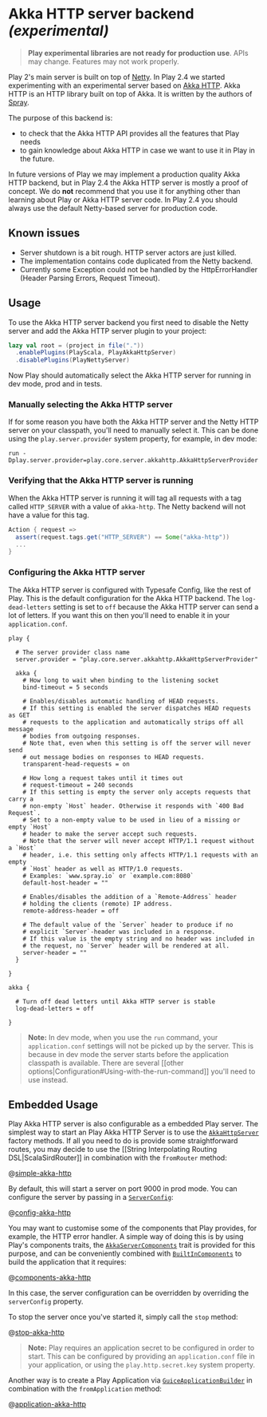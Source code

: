 <!--- Copyright (C) 2009-2016 Lightbend Inc. <https://www.lightbend.com> -->
# Akka HTTP server backend _(experimental)_

> **Play experimental libraries are not ready for production use**. APIs may change. Features may not work properly.

Play 2's main server is built on top of [Netty](http://netty.io/). In Play 2.4 we started experimenting with an experimental server based on [Akka HTTP](http://doc.akka.io/docs/akka/2.4.3/scala/http/index.html). Akka HTTP is an HTTP library built on top of Akka. It is written by the authors of [Spray](http://spray.io/).

The purpose of this backend is:

* to check that the Akka HTTP API provides all the features that Play needs
* to gain knowledge about Akka HTTP in case we want to use it in Play in the future.

In future versions of Play we may implement a production quality Akka HTTP backend, but in Play 2.4 the Akka HTTP server is mostly a proof of concept. We do **not** recommend that you use it for anything other than learning about Play or Akka HTTP server code. In Play 2.4 you should always use the default Netty-based server for production code.

## Known issues

* Server shutdown is a bit rough. HTTP server actors are just killed.
* The implementation contains code duplicated from the Netty backend.
* Currently some Exception could not be handled by the HttpErrorHandler (Header Parsing Errors, Request Timeout).

## Usage

To use the Akka HTTP server backend you first need to disable the Netty server and add the Akka HTTP server plugin to your project:

```scala
lazy val root = (project in file("."))
  .enablePlugins(PlayScala, PlayAkkaHttpServer)
  .disablePlugins(PlayNettyServer)
```

Now Play should automatically select the Akka HTTP server for running in dev mode, prod and in tests.

### Manually selecting the Akka HTTP server

If for some reason you have both the Akka HTTP server and the Netty HTTP server on your classpath, you'll need to manually select it.  This can be done using the `play.server.provider` system property, for example, in dev mode:

```
run -Dplay.server.provider=play.core.server.akkahttp.AkkaHttpServerProvider
```

### Verifying that the Akka HTTP server is running

When the Akka HTTP server is running it will tag all requests with a tag called `HTTP_SERVER` with a value of `akka-http`. The Netty backend will not have a value for this tag.

```scala
Action { request =>
  assert(request.tags.get("HTTP_SERVER") == Some("akka-http"))
  ...
}
```

### Configuring the Akka HTTP server

The Akka HTTP server is configured with Typesafe Config, like the rest of Play. This is the default configuration for the Akka HTTP backend. The `log-dead-letters` setting is set to `off` because the Akka HTTP server can send a lot of letters. If you want this on then you'll need to enable it in your `application.conf`.

```
play {

  # The server provider class name
  server.provider = "play.core.server.akkahttp.AkkaHttpServerProvider"

  akka {
    # How long to wait when binding to the listening socket
    bind-timeout = 5 seconds
    
    # Enables/disables automatic handling of HEAD requests.
    # If this setting is enabled the server dispatches HEAD requests as GET
    # requests to the application and automatically strips off all message
    # bodies from outgoing responses.
    # Note that, even when this setting is off the server will never send
    # out message bodies on responses to HEAD requests.
    transparent-head-requests = on

    # How long a request takes until it times out
    # request-timeout = 240 seconds
    # If this setting is empty the server only accepts requests that carry a
    # non-empty `Host` header. Otherwise it responds with `400 Bad Request`.
    # Set to a non-empty value to be used in lieu of a missing or empty `Host`
    # header to make the server accept such requests.
    # Note that the server will never accept HTTP/1.1 request without a `Host`
    # header, i.e. this setting only affects HTTP/1.1 requests with an empty
    # `Host` header as well as HTTP/1.0 requests.
    # Examples: `www.spray.io` or `example.com:8080`
    default-host-header = ""

    # Enables/disables the addition of a `Remote-Address` header
    # holding the clients (remote) IP address.
    remote-address-header = off

    # The default value of the `Server` header to produce if no
    # explicit `Server`-header was included in a response.
    # If this value is the empty string and no header was included in
    # the request, no `Server` header will be rendered at all.
    server-header = ""
  }

}

akka {

  # Turn off dead letters until Akka HTTP server is stable
  log-dead-letters = off

}
```

> **Note:** In dev mode, when you use the `run` command, your `application.conf` settings will not be picked up by the server. This is because in dev mode the server starts before the application classpath is available. There are several [[other options|Configuration#Using-with-the-run-command]] you'll need to use instead.

## Embedded Usage

Play Akka HTTP server is also configurable as a embedded Play server. The simplest way to start an Play Akka HTTP Server is to use the [`AkkaHttpServer`](api/scala/play/core/server/akkahttp/AkkaHttpServer$.html) factory methods. If all you need to do is provide some straightforward routes, you may decide to use the [[String Interpolating Routing DSL|ScalaSirdRouter]] in combination with the `fromRouter` method:

@[simple-akka-http](code/ScalaAkkaEmbeddingPlay.scala)

By default, this will start a server on port 9000 in prod mode.  You can configure the server by passing in a [`ServerConfig`](api/scala/play/core/server/ServerConfig.html):

@[config-akka-http](code/ScalaAkkaEmbeddingPlay.scala)

You may want to customise some of the components that Play provides, for example, the HTTP error handler.  A simple way of doing this is by using Play's components traits, the [`AkkaServerComponents`](api/scala/play/core/server/akkahttp/AkkaServerComponents.html) trait is provided for this purpose, and can be conveniently combined with [`BuiltInComponents`](api/scala/play/api/BuiltInComponents.html) to build the application that it requires:

@[components-akka-http](code/ScalaAkkaEmbeddingPlay.scala)

In this case, the server configuration can be overridden by overriding the `serverConfig` property.

To stop the server once you've started it, simply call the `stop` method:

@[stop-akka-http](code/ScalaAkkaEmbeddingPlay.scala)

> **Note:** Play requires an application secret to be configured in order to start.  This can be configured by providing an `application.conf` file in your application, or using the `play.http.secret.key` system property.

Another way is to create a Play Application via [`GuiceApplicationBuilder`](api/scala/play/api/inject/guice/GuiceApplicationBuilder.html) in combination with the `fromApplication` method:
 
@[application-akka-http](code/ScalaAkkaEmbeddingPlay.scala)
